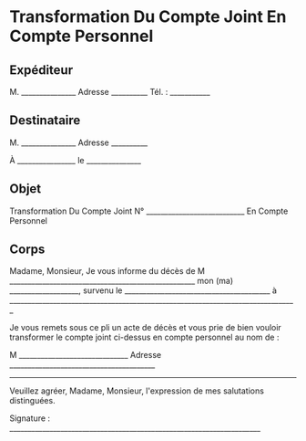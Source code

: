 # Transformation Du Compte Joint En Compte Personnel

## Expéditeur

M. _______________
Adresse __________
Tél. : ___________

## Destinataire

M. _______________
Adresse __________

À ________________
le _______________

## Objet

Transformation Du Compte Joint N° ___________________________ En Compte Personnel

## Corps

Madame, Monsieur,
Je vous informe du décès de M ___________________________________________________
mon (ma) ___________________, survenu le ________________________________________
à _______________________________________________________________________________

Je vous remets sous ce pli un acte de décès et vous prie de bien vouloir transformer le compte joint ci-dessus en compte personnel au nom de :

M ______________________________ Adresse ________________________________________
_________________________________________________________________________________

Veuillez agréer, Madame, Monsieur, l'expression de mes salutations distinguées.

Signature : _____________________________________________________________________
